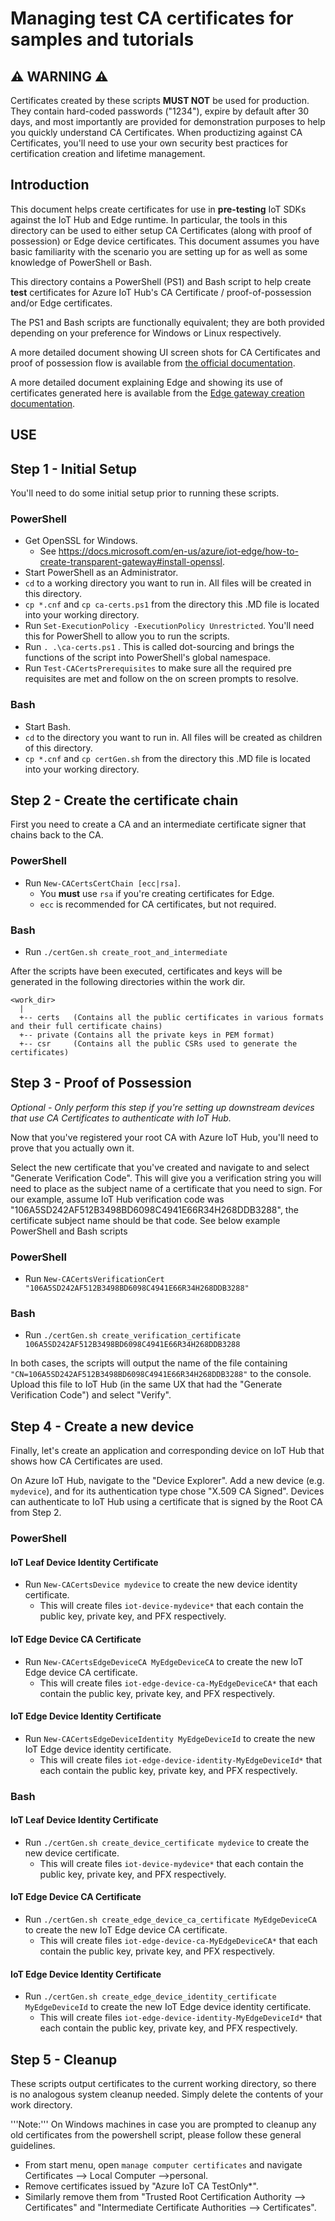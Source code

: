 # Managing test CA certificates for samples and tutorials

## :warning: WARNING :warning:
Certificates created by these scripts **MUST NOT** be used for production.  They contain hard-coded passwords ("1234"), expire by default after 30 days, and most importantly are provided for demonstration purposes to help you quickly understand CA Certificates.  When productizing against CA Certificates, you'll need to use your own security best practices for certification creation and lifetime management.

## Introduction
This document helps create certificates for use in **pre-testing** IoT SDKs against the IoT Hub and Edge runtime.  In particular, the tools in this directory can be used to either setup CA Certificates (along with proof of possession) or Edge device certificates.  This document assumes you have basic familiarity with the scenario you are setting up for as well as some knowledge of PowerShell or Bash.

This directory contains a PowerShell (PS1) and Bash script to help create **test** certificates for Azure IoT Hub's CA Certificate / proof-of-possession and/or Edge certificates.

The PS1 and Bash scripts are functionally equivalent; they are both provided depending on your preference for Windows or Linux respectively.

A more detailed document showing UI screen shots for CA Certificates and proof of possession flow is available from [the official documentation].

A more detailed document explaining Edge and showing its use of certificates generated here is available from the [Edge gateway creation documentation].

## USE

## Step 1 - Initial Setup
You'll need to do some initial setup prior to running these scripts.

###  **PowerShell**
* Get OpenSSL for Windows.
  * See https://docs.microsoft.com/en-us/azure/iot-edge/how-to-create-transparent-gateway#install-openssl.
* Start PowerShell as an Administrator.
* `cd` to a working directory you want to run in.  All files will be created in this directory.
* `cp *.cnf` and `cp ca-certs.ps1` from the directory this .MD file is located into your working directory.
* Run `Set-ExecutionPolicy -ExecutionPolicy Unrestricted`.  You'll need this for PowerShell to allow you to run the scripts.
* Run `. .\ca-certs.ps1` .  This is called dot-sourcing and brings the functions of the script into PowerShell's global namespace.
* Run `Test-CACertsPrerequisites` to make sure all the required pre requisites are met and follow on the on screen prompts to resolve.

###  **Bash**
* Start Bash.
* `cd` to the directory you want to run in.  All files will be created as children of this directory.
* `cp *.cnf` and `cp certGen.sh` from the directory this .MD file is located into your working directory.

## Step 2 - Create the certificate chain
First you need to create a CA and an intermediate certificate signer that chains back to the CA.

### **PowerShell**
* Run `New-CACertsCertChain [ecc|rsa]`.
  * You **must** use `rsa` if you're creating certificates for Edge.
  * `ecc` is recommended for CA certificates, but not required.

### **Bash**
* Run `./certGen.sh create_root_and_intermediate`

After the scripts have been executed, certificates and keys will be generated in the following directories within the work dir.

```
<work_dir>
  |
  +-- certs   (Contains all the public certificates in various formats and their full certificate chains)
  +-- private (Contains all the private keys in PEM format)
  +-- csr     (Contains all the public CSRs used to generate the certificates)
```

## Step 3 - Proof of Possession
*Optional - Only perform this step if you're setting up downstream devices that use CA Certificates to authenticate with IoT Hub.*

Now that you've registered your root CA with Azure IoT Hub, you'll need to prove that you actually own it.

Select the new certificate that you've created and navigate to and select  "Generate Verification Code".  This will give you a verification string you will need to place as the subject name of a certificate that you need to sign.  For our example, assume IoT Hub verification code was "106A5SD242AF512B3498BD6098C4941E66R34H268DDB3288", the certificate subject name should be that code. See below example PowerShell and Bash scripts

### **PowerShell**
* Run  `New-CACertsVerificationCert "106A5SD242AF512B3498BD6098C4941E66R34H268DDB3288"`

### **Bash**
* Run `./certGen.sh create_verification_certificate 106A5SD242AF512B3498BD6098C4941E66R34H268DDB3288`

In both cases, the scripts will output the name of the file containing `"CN=106A5SD242AF512B3498BD6098C4941E66R34H268DDB3288"` to the console.  Upload this file to IoT Hub (in the same UX that had the "Generate Verification Code") and select "Verify".

## Step 4 - Create a new device
Finally, let's create an application and corresponding device on IoT Hub that shows how CA Certificates are used.

On Azure IoT Hub, navigate to the "Device Explorer".  Add a new device (e.g. `mydevice`), and for its authentication type chose "X.509 CA Signed".  Devices can authenticate to IoT Hub using a certificate that is signed by the Root CA from Step 2.

### **PowerShell**
#### IoT Leaf Device Identity Certificate
* Run `New-CACertsDevice mydevice` to create the new device identity certificate.
  * This will create files ```iot-device-mydevice*``` that each contain the public key, private key, and PFX respectively.

#### IoT Edge Device CA Certificate
* Run `New-CACertsEdgeDeviceCA MyEdgeDeviceCA` to create the new IoT Edge device CA certificate.
  * This will create files ```iot-edge-device-ca-MyEdgeDeviceCA*``` that each contain the public key, private key, and PFX respectively.

#### IoT Edge Device Identity Certificate
* Run `New-CACertsEdgeDeviceIdentity MyEdgeDeviceId` to create the new IoT Edge device identity certificate.
  * This will create files ```iot-edge-device-identity-MyEdgeDeviceId*``` that each contain the public key, private key, and PFX respectively.

### **Bash**
#### IoT Leaf Device Identity Certificate
* Run `./certGen.sh create_device_certificate mydevice` to create the new device certificate.
  * This will create files ```iot-device-mydevice*``` that each contain the public key, private key, and PFX respectively.

#### IoT Edge Device CA Certificate
* Run `./certGen.sh create_edge_device_ca_certificate MyEdgeDeviceCA` to create the new IoT Edge device CA certificate.
  * This will create files ```iot-edge-device-ca-MyEdgeDeviceCA*``` that each contain the public key, private key, and PFX respectively.

#### IoT Edge Device Identity Certificate
* Run `./certGen.sh create_edge_device_identity_certificate MyEdgeDeviceId` to create the new IoT Edge device identity certificate.
  * This will create files ```iot-edge-device-identity-MyEdgeDeviceId*``` that each contain the public key, private key, and PFX respectively.

## Step 5 - Cleanup
These scripts output certificates to the current working directory, so there is no analogous system cleanup needed. Simply delete the contents of your work directory.

'''Note:''' On Windows machines in case you are prompted to cleanup any old certificates from the powershell script, please follow these general guidelines.
* From start menu, open `manage computer certificates` and navigate Certificates --> Local Computer -->personal.
* Remove certificates issued by "Azure IoT CA TestOnly*".
* Similarly remove them from "Trusted Root Certification Authority --> Certificates" and "Intermediate Certificate Authorities --> Certificates".


[the official documentation]: https://docs.microsoft.com/en-us/azure/iot-hub/iot-hub-security-x509-get-started
[Edge gateway creation documentation]: https://docs.microsoft.com/en-us/azure/iot-edge/how-to-create-transparent-gateway
